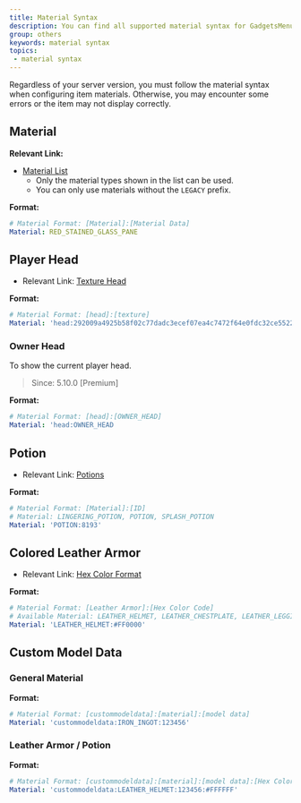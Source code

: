```yaml
---
title: Material Syntax
description: You can find all supported material syntax for GadgetsMenu menu item. You can use block, player head, potion, colored leather armor and custom model data as item material.
group: others
keywords: material syntax
topics:
 - material syntax
---
```


Regardless of your server version, you must follow the material syntax when configuring item materials. Otherwise, you may encounter some errors or the item may not display correctly.

## Material

**Relevant Link:**
- [Material List](https://hub.spigotmc.org/javadocs/spigot/org/bukkit/Material.html)
  - Only the material types shown in the list can be used.
  - You can only use materials without the `LEGACY` prefix.

**Format:**
```yaml
# Material Format: [Material]:[Material Data]
Material: RED_STAINED_GLASS_PANE
```

## Player Head

- Relevant Link: [Texture Head](../wiki/others/texture-head)

**Format:**
```yaml
# Material Format: [head]:[texture]
Material: 'head:292009a4925b58f02c77dadc3ecef07ea4c7472f64e0fdc32ce5522489362680'
```

### Owner Head
To show the current player head.

> Since: 5.10.0 [Premium]

**Format:**
```yaml
# Material Format: [head]:[OWNER_HEAD]
Material: 'head:OWNER_HEAD
```

## Potion

- Relevant Link: [Potions](../wiki/others/potions)

**Format:**
```yaml
# Material Format: [Material]:[ID]
# Material: LINGERING_POTION, POTION, SPLASH_POTION
Material: 'POTION:8193'
```

## Colored Leather Armor

- Relevant Link: [Hex Color Format](https://htmlcolorcodes.com/)

**Format:**
```yaml
# Material Format: [Leather Armor]:[Hex Color Code]
# Available Material: LEATHER_HELMET, LEATHER_CHESTPLATE, LEATHER_LEGGINGS, LEATHER_BOOTS
Material: 'LEATHER_HELMET:#FF0000'
```

## Custom Model Data

### General Material

**Format:**
```yaml
# Material Format: [custommodeldata]:[material]:[model data]
Material: 'custommodeldata:IRON_INGOT:123456'
```

### Leather Armor / Potion

**Format:**
```yaml
# Material Format: [custommodeldata]:[material]:[model data]:[Hex Color Code|Potion ID]
Material: 'custommodeldata:LEATHER_HELMET:123456:#FFFFFF'
```
